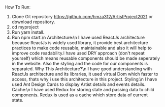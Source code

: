 How To Run:
1.  Clone Git repository https://github.com/hmza312/ArtistProject2021 or download repository.
2.  cd myproject
3.  Run yarn install.
4.  Run npm start.\n
Architecture:\n
I have used ReactJs architecture because ReactJs is widely used library,
it provide best architecture practices to make code reusable, maintainable and 
also it will help to improve code readability.I have used DRY approach (don't repeat yourself) which means reusable components should be made seperately in the website. 
Also the styling and the code for our components is separated.
Why This Architecture?\n
I have good understanding with ReactJs architecture and its libraries, it used virtual Dom which faster to access, thats why i use this architecture in this project.
Styling:\n
I have used Ant Design Cards to display Artist details and events details.
Cache:\n
I have used Redux for storing state and passing data to child components.
Redux is used as a cache which store data of current state.